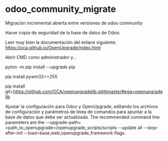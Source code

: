 # odoo_community_migrate
Migración incremental abierta entre versiones de odoo community

Hacer copia de seguridad de la base de datos de Odoo.

Leer muy bien la documentación del enlace siguiente: https://oca.github.io/OpenUpgrade/index.html

Abrir CMD como administrador y...

pyton -m pip install --upgrade pip

pip install pywin32==255

pip install git+https://github.com/OCA/openupgradelib.git@master#egg=openupgradelib


Ajustar la configuración para Odoo y OpenUpgrade, editando los archivos de configuración y parámetros de línea de comandos para apuntar a la base de datos que debe ser actualizada. 
The recommended command line parameters are the --upgrade-path=<path_to_openupgrade>/openupgrade_scripts/scripts --update all --stop-after-init --load=base,web,openupgrade_framework flags.
